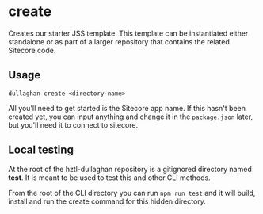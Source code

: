 # create

Creates our starter JSS template. This template can be instantiated either standalone or as part of a larger repository that contains the related Sitecore code.

## Usage

```
dullaghan create <directory-name>
```

All you'll need to get started is the Sitecore app name. If this hasn't been created yet, you can input anything and change it in the `package.json` later, but you'll need it to connect to sitecore.

## Local testing

At the root of the hztl-dullaghan repository is a gitignored directory named **test**. It is meant to be used to test this and other CLI methods.

From the root of the CLI directory you can run `npm run test` and it will build, install and run the create command for this hidden directory.
